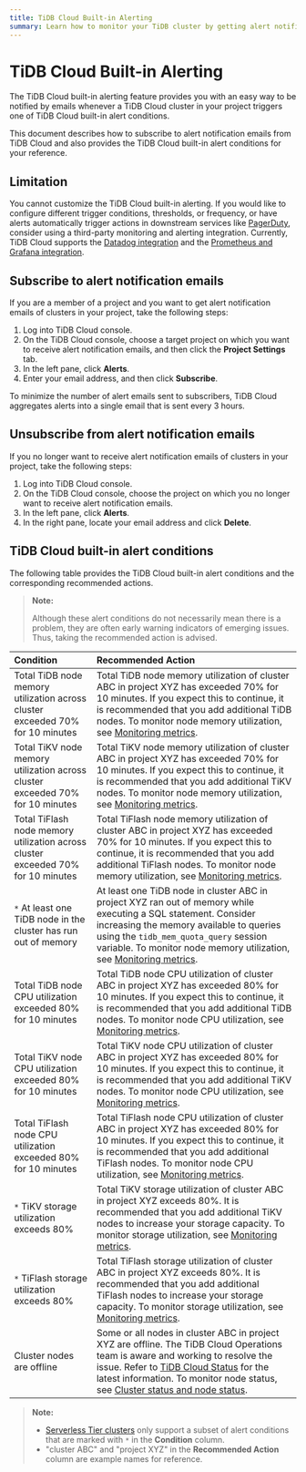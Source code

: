 ```yaml
---
title: TiDB Cloud Built-in Alerting
summary: Learn how to monitor your TiDB cluster by getting alert notification emails from TiDB Cloud.
---
```


# TiDB Cloud Built-in Alerting

The TiDB Cloud built-in alerting feature provides you with an easy way to be notified by emails whenever a TiDB Cloud cluster in your project triggers one of TiDB Cloud built-in alert conditions.

This document describes how to subscribe to alert notification emails from TiDB Cloud and also provides the TiDB Cloud built-in alert conditions for your reference.

## Limitation

You cannot customize the TiDB Cloud built-in alerting. If you would like to configure different trigger conditions, thresholds, or frequency, or have alerts automatically trigger actions in downstream services like [PagerDuty](https://www.pagerduty.com/docs/guides/datadog-integration-guide/), consider using a third-party monitoring and alerting integration. Currently, TiDB Cloud supports the [Datadog integration](/tidb-cloud/monitor-datadog-integration.md) and the [Prometheus and Grafana integration](/tidb-cloud/monitor-prometheus-and-grafana-integration.md).

## Subscribe to alert notification emails

If you are a member of a project and you want to get alert notification emails of clusters in your project, take the following steps:

1. Log into TiDB Cloud console.
2. On the TiDB Cloud console, choose a target project on which you want to receive alert notification emails, and then click the **Project Settings** tab.
3. In the left pane, click **Alerts**.
4. Enter your email address, and then click **Subscribe**.

To minimize the number of alert emails sent to subscribers, TiDB Cloud aggregates alerts into a single email that is sent every 3 hours.

## Unsubscribe from alert notification emails

If you no longer want to receive alert notification emails of clusters in your project, take the following steps:

1. Log into TiDB Cloud console.
2. On the TiDB Cloud console, choose the project on which you no longer want to receive alert notification emails.
3. In the left pane, click **Alerts**.
4. In the right pane, locate your email address and click **Delete**.

## TiDB Cloud built-in alert conditions

The following table provides the TiDB Cloud built-in alert conditions and the corresponding recommended actions.

> **Note:**
>
> Although these alert conditions do not necessarily mean there is a problem, they are often early warning indicators of emerging issues. Thus, taking the recommended action is advised.

| Condition | Recommended Action |
|:--- |:--- |
| Total TiDB node memory utilization across cluster exceeded 70% for 10 minutes | Total TiDB node memory utilization of cluster ABC in project XYZ has exceeded 70% for 10 minutes. If you expect this to continue, it is recommended that you add additional TiDB nodes. To monitor node memory utilization, see [Monitoring metrics](/tidb-cloud/monitor-tidb-cluster.md#monitoring-metrics). |
| Total TiKV node memory utilization across cluster exceeded 70% for 10 minutes | Total TiKV node memory utilization of cluster ABC in project XYZ has exceeded 70% for 10 minutes. If you expect this to continue, it is recommended that you add additional TiKV nodes. To monitor node memory utilization, see [Monitoring metrics](/tidb-cloud/monitor-tidb-cluster.md#monitoring-metrics). |
| Total TiFlash node memory utilization across cluster exceeded 70% for 10 minutes | Total TiFlash node memory utilization of cluster ABC in project XYZ has exceeded 70% for 10 minutes. If you expect this to continue, it is recommended that you add additional TiFlash nodes. To monitor node memory utilization, see [Monitoring metrics](/tidb-cloud/monitor-tidb-cluster.md#monitoring-metrics). |
|`*` At least one TiDB node in the cluster has run out of memory | At least one TiDB node in cluster ABC in project XYZ ran out of memory while executing a SQL statement. Consider increasing the memory available to queries using the `tidb_mem_quota_query` session variable. To monitor node memory utilization, see [Monitoring metrics](/tidb-cloud/monitor-tidb-cluster.md#monitoring-metrics). |
| Total TiDB node CPU utilization exceeded 80% for 10 minutes | Total TiDB node CPU utilization of cluster ABC in project XYZ has exceeded 80% for 10 minutes. If you expect this to continue, it is recommended that you add additional TiDB nodes. To monitor node CPU utilization, see [Monitoring metrics](/tidb-cloud/monitor-tidb-cluster.md#monitoring-metrics). |
| Total TiKV node CPU utilization exceeded 80% for 10 minutes | Total TiKV node CPU utilization of cluster ABC in project XYZ has exceeded 80% for 10 minutes. If you expect this to continue, it is recommended that you add additional TiKV nodes. To monitor node CPU utilization, see [Monitoring metrics](/tidb-cloud/monitor-tidb-cluster.md#monitoring-metrics). |
| Total TiFlash node CPU utilization exceeded 80% for 10 minutes | Total TiFlash node CPU utilization of cluster ABC in project XYZ has exceeded 80% for 10 minutes. If you expect this to continue, it is recommended that you add additional TiFlash nodes. To monitor node CPU utilization, see [Monitoring metrics](/tidb-cloud/monitor-tidb-cluster.md#monitoring-metrics). |
|`*`  TiKV storage utilization exceeds 80% | Total TiKV storage utilization of cluster ABC in project XYZ exceeds 80%. It is recommended that you add additional TiKV nodes to increase your storage capacity. To monitor storage utilization, see [Monitoring metrics](/tidb-cloud/monitor-tidb-cluster.md#monitoring-metrics). |
|`*`  TiFlash storage utilization exceeds 80% | Total TiFlash storage utilization of cluster ABC in project XYZ exceeds 80%. It is recommended that you add additional TiFlash nodes to increase your storage capacity. To monitor storage utilization, see [Monitoring metrics](/tidb-cloud/monitor-tidb-cluster.md#monitoring-metrics). |
| Cluster nodes are offline | Some or all nodes in cluster ABC in project XYZ  are offline. The TiDB Cloud Operations team is aware and working to resolve the issue. Refer to [TiDB Cloud Status](https://status.tidbcloud.com/) for the latest information. To monitor node status, see [Cluster status and node status](/tidb-cloud/monitor-tidb-cluster.md#cluster-status-and-node-status).  |

> **Note:**
>
> - [Serverless Tier clusters](/tidb-cloud/select-cluster-tier.md#serverless-tier) only support a subset of alert conditions that are marked with `*` in the **Condition** column.
> - "cluster ABC" and "project XYZ" in the **Recommended Action** column are example names for reference.

